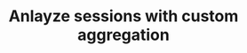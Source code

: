 ---
title: Anlayze sessions with custom aggregation
excerpt: >-
  **This contains sample example requests with custom aggregation paremeters and
  operators to get better insights on users**
api:
  file: UXCAM DATA ACCESS V2 APIs Documentation.postman_collection.json
  operationId: get_v2-user-analytics
hidden: false
---